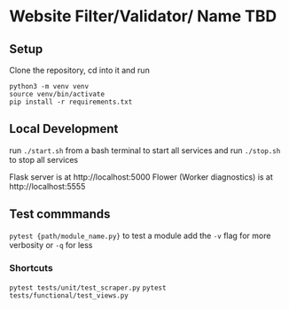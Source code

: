 # Website Filter/Validator/ Name TBD

## Setup

Clone the repository, cd into it and run

```
python3 -m venv venv
source venv/bin/activate
pip install -r requirements.txt
```

## Local Development

run `./start.sh` from a bash terminal to start all services
and run `./stop.sh` to stop all services

Flask server is at http://localhost:5000
Flower (Worker diagnostics) is at http://localhost:5555

## Test commmands

`pytest {path/module_name.py}` to test a module
add the `-v` flag for more verbosity or `-q` for less

### Shortcuts

`pytest tests/unit/test_scraper.py`
`pytest tests/functional/test_views.py`

